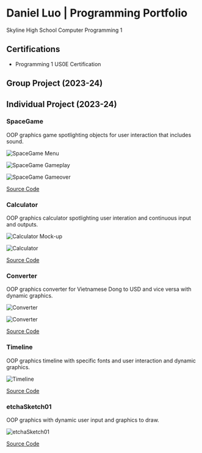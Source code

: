 # Daniel Luo | Programming Portfolio
Skyline High School Computer Programming 1

## Certifications
* Programming 1 US0E Certification

## Group Project (2023-24)

## Individual Project (2023-24)

### SpaceGame
OOP graphics game spotlighting objects for user interaction that includes sound.

![SpaceGame Menu](https://github.com/Daniel71529/ProgrammingPortfolio/blob/main/images/SG1.png?raw=true)

![SpaceGame Gameplay](https://github.com/Daniel71529/ProgrammingPortfolio/blob/main/images/SG2.png?raw=true)

![SpaceGame Gameover](https://github.com/Daniel71529/ProgrammingPortfolio/blob/main/images/SG3.png?raw=true)

[Source Code](https://github.com/Daniel71529/ProgrammingPortfolio/blob/main/src/SpaceGame.zip)

### Calculator
OOP graphics calculator spotlighting user interation and continuous input and outputs.

![Calculator Mock-up](https://github.com/Daniel71529/ProgrammingPortfolio/blob/main/images/Mock.jpg?raw=true)

![Calculator](https://github.com/Daniel71529/ProgrammingPortfolio/blob/main/images/Calc.png?raw=true)

[Source Code](https://github.com/Daniel71529/ProgrammingPortfolio/blob/main/src/CalculatorKeyboard.zip)

### Converter
OOP graphics converter for Vietnamese Dong to USD and vice versa with dynamic graphics.

![Converter](https://github.com/Daniel71529/ProgrammingPortfolio/blob/main/images/Converter.png?raw=true)

![Converter](https://github.com/Daniel71529/ProgrammingPortfolio/blob/main/images/Converter2.png?raw=true)

[Source Code](https://github.com/Daniel71529/ProgrammingPortfolio/blob/main/src/Converter.zip)

### Timeline
OOP graphics timeline with specific fonts and user interaction and dynamic graphics.

![Timeline](https://github.com/Daniel71529/ProgrammingPortfolio/blob/main/images/Timeline.png?raw=true)

[Source Code](https://github.com/Daniel71529/ProgrammingPortfolio/blob/main/src/Timeline.zip)

### etchaSketch01
OOP graphics with dynamic user input and graphics to draw.

![etchaSketch01](https://github.com/Daniel71529/ProgrammingPortfolio/blob/main/images/Dan.png?raw=true)

[Source Code](https://github.com/Daniel71529/ProgrammingPortfolio/blob/main/src/etchaSketch01.zip)

